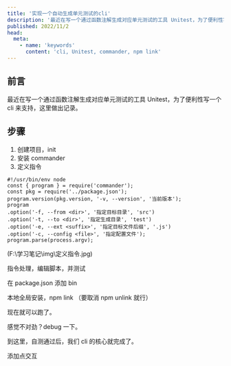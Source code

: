 ```yaml
---
title: '实现一个自动生成单元测试的cli'
description: '最近在写一个通过函数注解生成对应单元测试的工具 Unitest，为了便利性写一个 cli 来支持，这里做出记录。'
published: 2022/11/2
head:
  meta:
    - name: 'keywords'
      content: 'cli, Unitest, commander, npm link'
---
```


## 前言

最近在写一个通过函数注解生成对应单元测试的工具 Unitest，为了便利性写一个 cli 来支持，这里做出记录。

## 步骤

1. 创建项目，init
2. 安装 commander
3. 定义指令

```shell
#!/usr/bin/env node
const { program } = require('commander');
const pkg = require('../package.json');
program.version(pkg.version, '-v, --version', '当前版本');
program
.option('-f, --from <dir>', '指定目标目录', 'src')
.option('-t, --to <dir>', '指定生成目录', 'test')
.option('-e, --ext <suffix>', '指定目标文件后缀', '.js')
.option('-c, --config <file>', '指定配置文件');
program.parse(process.argv);
```

(F:\学习笔记\img\定义指令.jpg)

指令处理，编辑脚本，并测试

在 package.json 添加 bin

本地全局安装，npm link （要取消 npm unlink 就行）

现在就可以跑了。

感觉不对劲？debug 一下。

到这里，自测通过后，我们 cli 的核心就完成了。

添加点交互
